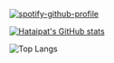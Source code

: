 [![spotify-github-profile](https://spotify-github-profile.vercel.app/api/view?uid=31yym6nwzgkcq7wf3bd6sc2gbfce&cover_image=true&theme=novatorem&bar_color=53b14f&bar_color_cover=true)](https://github.com/kittinan/spotify-github-profile)
  
[![Hataipat's GitHub stats](https://github-readme-stats.vercel.app/api?username=namhataipat&count_private=true&show_icons=true&theme=radical&include_all_commits=true)](https://github.com/anuraghazra/github-readme-stats)

![Top Langs](https://github-readme-stats.vercel.app/api/top-langs/?username=namhataipat&langs_count_private=true&theme=radical&card_width=300&include_all_commits=true)<br><br> 

